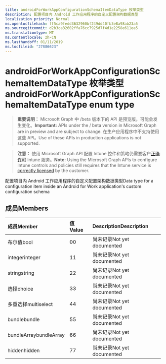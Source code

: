 ```yaml
---
title: androidForWorkAppConfigurationSchemaItemDataType 枚举类型
description: 配置项目内 Android 工作应用程序的自定义配置架构数据类型
localization_priority: Normal
ms.openlocfilehash: ff5ca9fedd3632960bf249dd40fb3e8a98ab23a5
ms.sourcegitcommit: d2b3ca32602ffa76cc7925d7f4d1e2258e611ea5
ms.translationtype: MT
ms.contentlocale: zh-CN
ms.lasthandoff: 01/11/2019
ms.locfileid: "27886623"
---
```

# <a name="androidforworkappconfigurationschemaitemdatatype-enum-type"></a><span data-ttu-id="41fbf-103">androidForWorkAppConfigurationSchemaItemDataType 枚举类型</span><span class="sxs-lookup"><span data-stu-id="41fbf-103">androidForWorkAppConfigurationSchemaItemDataType enum type</span></span>

> <span data-ttu-id="41fbf-104">**重要说明：** Microsoft Graph 中 /beta 版本下的 API 是预览版，可能会发生变化。</span><span class="sxs-lookup"><span data-stu-id="41fbf-104">**Important:** APIs under the / beta version in Microsoft Graph are in preview and are subject to change.</span></span> <span data-ttu-id="41fbf-105">在生产应用程序中不支持使用这些 API。</span><span class="sxs-lookup"><span data-stu-id="41fbf-105">Use of these APIs in production applications is not supported.</span></span>

> <span data-ttu-id="41fbf-106">**注意：** 使用 Microsoft Graph API 配置 Intune 控件和策略仍需要客户[正确许可](https://go.microsoft.com/fwlink/?linkid=839381) Intune 服务。</span><span class="sxs-lookup"><span data-stu-id="41fbf-106">**Note:** Using the Microsoft Graph APIs to configure Intune controls and policies still requires that the Intune service is [correctly licensed](https://go.microsoft.com/fwlink/?linkid=839381) by the customer.</span></span>

<span data-ttu-id="41fbf-107">配置项目内 Android 工作应用程序的自定义配置架构数据类型</span><span class="sxs-lookup"><span data-stu-id="41fbf-107">Data type for a configuration item inside an Android for Work application's custom configuration schema</span></span>
## <a name="members"></a><span data-ttu-id="41fbf-108">成员</span><span class="sxs-lookup"><span data-stu-id="41fbf-108">Members</span></span>
|<span data-ttu-id="41fbf-109">成员</span><span class="sxs-lookup"><span data-stu-id="41fbf-109">Member</span></span>|<span data-ttu-id="41fbf-110">值</span><span class="sxs-lookup"><span data-stu-id="41fbf-110">Value</span></span>|<span data-ttu-id="41fbf-111">Description</span><span class="sxs-lookup"><span data-stu-id="41fbf-111">Description</span></span>|
|:---|:---|:---|
|<span data-ttu-id="41fbf-112">布尔值</span><span class="sxs-lookup"><span data-stu-id="41fbf-112">bool</span></span>|<span data-ttu-id="41fbf-113">0</span><span class="sxs-lookup"><span data-stu-id="41fbf-113">0</span></span>|<span data-ttu-id="41fbf-114">尚未记录</span><span class="sxs-lookup"><span data-stu-id="41fbf-114">Not yet documented</span></span>|
|<span data-ttu-id="41fbf-115">integer</span><span class="sxs-lookup"><span data-stu-id="41fbf-115">integer</span></span>|<span data-ttu-id="41fbf-116">1</span><span class="sxs-lookup"><span data-stu-id="41fbf-116">1</span></span>|<span data-ttu-id="41fbf-117">尚未记录</span><span class="sxs-lookup"><span data-stu-id="41fbf-117">Not yet documented</span></span>|
|<span data-ttu-id="41fbf-118">string</span><span class="sxs-lookup"><span data-stu-id="41fbf-118">string</span></span>|<span data-ttu-id="41fbf-119">2</span><span class="sxs-lookup"><span data-stu-id="41fbf-119">2</span></span>|<span data-ttu-id="41fbf-120">尚未记录</span><span class="sxs-lookup"><span data-stu-id="41fbf-120">Not yet documented</span></span>|
|<span data-ttu-id="41fbf-121">选择</span><span class="sxs-lookup"><span data-stu-id="41fbf-121">choice</span></span>|<span data-ttu-id="41fbf-122">3</span><span class="sxs-lookup"><span data-stu-id="41fbf-122">3</span></span>|<span data-ttu-id="41fbf-123">尚未记录</span><span class="sxs-lookup"><span data-stu-id="41fbf-123">Not yet documented</span></span>|
|<span data-ttu-id="41fbf-124">多重选择</span><span class="sxs-lookup"><span data-stu-id="41fbf-124">multiselect</span></span>|<span data-ttu-id="41fbf-125">4</span><span class="sxs-lookup"><span data-stu-id="41fbf-125">4</span></span>|<span data-ttu-id="41fbf-126">尚未记录</span><span class="sxs-lookup"><span data-stu-id="41fbf-126">Not yet documented</span></span>|
|<span data-ttu-id="41fbf-127">bundle</span><span class="sxs-lookup"><span data-stu-id="41fbf-127">bundle</span></span>|<span data-ttu-id="41fbf-128">5</span><span class="sxs-lookup"><span data-stu-id="41fbf-128">5</span></span>|<span data-ttu-id="41fbf-129">尚未记录</span><span class="sxs-lookup"><span data-stu-id="41fbf-129">Not yet documented</span></span>|
|<span data-ttu-id="41fbf-130">bundleArray</span><span class="sxs-lookup"><span data-stu-id="41fbf-130">bundleArray</span></span>|<span data-ttu-id="41fbf-131">6</span><span class="sxs-lookup"><span data-stu-id="41fbf-131">6</span></span>|<span data-ttu-id="41fbf-132">尚未记录</span><span class="sxs-lookup"><span data-stu-id="41fbf-132">Not yet documented</span></span>|
|<span data-ttu-id="41fbf-133">hidden</span><span class="sxs-lookup"><span data-stu-id="41fbf-133">hidden</span></span>|<span data-ttu-id="41fbf-134">7</span><span class="sxs-lookup"><span data-stu-id="41fbf-134">7</span></span>|<span data-ttu-id="41fbf-135">尚未记录</span><span class="sxs-lookup"><span data-stu-id="41fbf-135">Not yet documented</span></span>|





